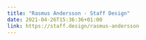 ```yaml
---
title: "Rasmus Andersson · Staff Design"
date: 2021-04-26T15:36:36+01:00
link: https://staff.design/rasmus-andersson
---
```

